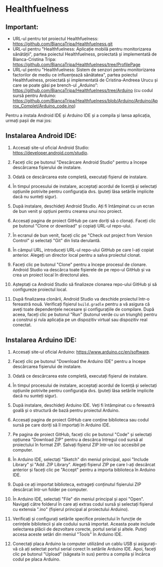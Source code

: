 # Healthfuelness

Important:
-
- URL-ul pentru tot proiectul Healthfuelness: https://github.com/BiancaTripa/Healthfuelness.git
- URL-ul pentru "Healthfuelness: Aplicație mobilă pentru monitorizarea sănătății", partea
poiectul Healthfuelness, proiectată și implementată de Bianca-Cristina Tripa: https://github.com/BiancaTripa/Healthfuelness/tree/ProfilePage
- URL-ul pentru "Healthfuelness: Sistem de senzori pentru monitorizarea factorilor de mediu ce influențează sănătatea", partea poiectul Healthfuelness, proiectată și implementată de Cristina-Andreea Urucu și care se poate găsi pe brench-ul „Arduino”: https://github.com/BiancaTripa/Healthfuelness/tree/Arduino (cu codul sursă pentru Arduino: https://github.com/BiancaTripa/Healthfuelness/blob/Arduino/Arduino/Aprox_Complet/Arduino_code.ino)

Pentru a instala Android IDE și Arduino IDE și a compila și lansa aplicația, urmați pașii de mai jos:

Instalarea Android IDE:
-

1. Accesați site-ul oficial Android Studio: https://developer.android.com/studio.

2. Faceți clic pe butonul "Descărcare Android Studio" pentru a începe descărcarea fișierului de instalare.
  
3. Odată ce descărcarea este completă, executați fișierul de instalare.
  
4. În timpul procesului de instalare, acceptați acordul de licență și selectați opțiunile potrivite pentru configurația dvs. (puteți lăsa setările implicite dacă nu sunteți sigur).
   
5. După instalare, deschideți Android Studio. Ați fi întâmpinat cu un ecran de bun venit și opțiuni pentru crearea unui nou proiect.

6. Accesați pagina de proiect GitHub pe care doriți să o clonați. Faceți clic pe butonul "Clone or download" și copiați URL-ul repo-ului.

7. În ecranul de bun venit, faceți clic pe "Check out project from Version Control" și selectați "Git" din lista derulantă.

8. În câmpul URL, introduceți URL-ul repo-ului GitHub pe care l-ați copiat anterior. Alegeți un director local pentru a salva proiectul clonat.

9. Faceți clic pe butonul "Clone" pentru a începe procesul de clonare. Android Studio va descărca toate fișierele de pe repo-ul GitHub și va crea un proiect local în directorul ales.

10. Așteptați ca Android Studio să finalizeze clonarea repo-ului GitHub și să configureze proiectul local.

11. După finalizarea clonării, Android Studio va deschide proiectul într-o fereastră nouă. Verificați fișierul `build.gradle` pentru a vă asigura că aveți toate dependențele necesare și configurațiile de compilare. După aceea, faceți clic pe butonul "Run" (butonul verde cu un triunghi) pentru a construi și rula aplicația pe un dispozitiv virtual sau dispozitiv real conectat.
    
Instalarea Arduino IDE:
-

1. Accesați site-ul oficial Arduino: https://www.arduino.cc/en/software.
   
2. Faceți clic pe butonul "Download the Arduino IDE" pentru a începe descărcarea fișierului de instalare.
   
3. Odată ce descărcarea este completă, executați fișierul de instalare.
   
4. În timpul procesului de instalare, acceptați acordul de licență și selectați opțiunile potrivite pentru configurația dvs. (puteți lăsa setările implicite dacă nu sunteți sigur).
   
5. După instalare, deschideți Arduino IDE. Veți fi întâmpinat cu o fereastră goală și o structură de bază pentru proiectul Arduino.
   
6. Accesați pagina de proiect GitHub care conține biblioteca sau codul sursă pe care doriți să îl importați în Arduino IDE.

5. Pe pagina de proiect GitHub, faceți clic pe butonul "Code" și selectați opțiunea "Download ZIP" pentru a descărca întregul cod sursă al proiectului în format ZIP. Salvați fișierul ZIP într-un loc accesibil pe computer.

6. În Arduino IDE, selectați "Sketch" din meniul principal, apoi "Include Library" și "Add .ZIP Library". Alegeți fișierul ZIP pe care l-ați descărcat anterior și faceți clic pe "Accept" pentru a importa biblioteca în Arduino IDE.

7. După ce ați importat biblioteca, extrageți conținutul fișierului ZIP descărcat într-un folder pe computer.

8. În Arduino IDE, selectați "File" din meniul principal și apoi "Open". Navigați către folderul în care ați extras codul sursă și selectați fișierul cu extensia ".ino" (fișierul principal al proiectului Arduino).

9. Verificați și configurați setările specifice proiectului în funcție de cerințele bibliotecii și ale codului sursă importat. Aceasta poate include selectarea plăcii de dezvoltare corecte, portul serial și altele. Puteți accesa aceste setări din meniul "Tools" în Arduino IDE.

10. Conectați placa Arduino la computer utilizând un cablu USB și asigurați-vă că ați selectat portul serial corect în setările Arduino IDE. Apoi, faceți clic pe butonul "Upload" (săgeata în sus) pentru a compila și încărca codul pe placa Arduino.
